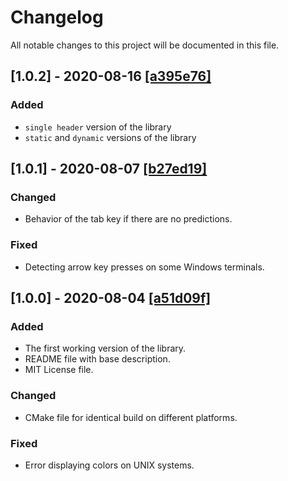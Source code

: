 # Changelog

All notable changes to this project will be documented in this file.

## [1.0.2] - 2020-08-16 [[a395e76]](https://github.com/DieTime/CLI-Autocomplete/commit/a395e76)

### Added 

- `single header` version of the library
- `static` and `dynamic` versions of the library


## [1.0.1] - 2020-08-07 [[b27ed19]](https://github.com/DieTime/CLI-Autocomplete/commit/b27ed19)

### Changed 

- Behavior of the tab key if there are no predictions.

### Fixed

- Detecting arrow key presses on some Windows terminals.


## [1.0.0] - 2020-08-04 [[a51d09f]](https://github.com/DieTime/CLI-Autocomplete/commit/a51d09f)

### Added

- The first working version of the library.
- README file with base description.
- MIT License file.

### Changed 

- CMake file for identical build on different platforms.

### Fixed

- Error displaying colors on UNIX systems.